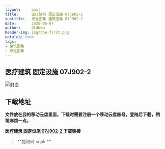 ```yaml
---
layout:     post
title:      医疗建筑 固定设施 07J902-2
subtitle:   标准图集 建筑图集 07J902-2
date:       2025-05-07
author:     OldNew
header-img: img/the-first.png
catalog: true
tags:
- 建筑图集
- 标准图集
---
```

## 医疗建筑 固定设施 07J902-2
![封面](https://pic1.imgdb.cn/item/6819824058cb8da5c8ded71c.jpg)

## 下载地址 ##
**文件放在我的移动云盘里面，下载时需要注册一个移动云盘账号，登陆后下载，稍稍麻烦一点。**  
  
[**医疗建筑 固定设施 07J902-2 下载链接**](https://caiyun.139.com/m/i?2nc6pCxBd94dl)

> **提取码 sqak **
